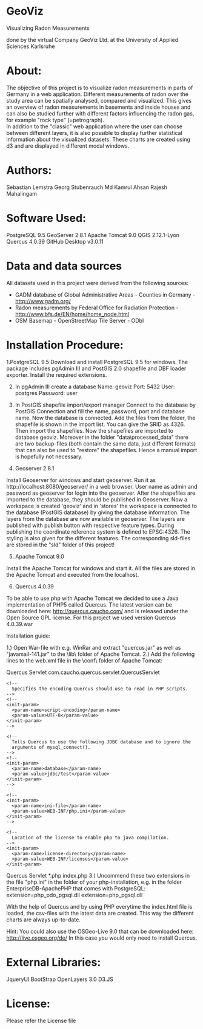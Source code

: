 # GeoViz

Visualizing Radon Measurements

done by the virtual Company GeoViz Ltd. at the University of Applied Sciences Karlsruhe

# About:

The objective of this project is to visualize radon measurements in parts of Germany in a web application. Different measurements of radon over the study area can be spatially analysed, compared and visualized. This gives an overview of radon measurements in basements and inside houses and can also be studied further with different factors influencing the radon gas, for example "rock type" (=petrograph).  
In addition to the "classic" web application where the user can choose between different layers, it is also possible to display further statistical information about the visualized datasets. These charts are created using d3 and are displayed in different modal windows.


# Authors:

Sebastian Lemstra
Georg Stubenrauch
Md Kamrul Ahsan
Rajesh Mahalingam

# Software Used:

PostgreSQL 9.5
GeoServer 2.8.1
Apache Tomcat 9.0
QGIS 2.12.1-Lyon
Quercus 4.0.39
GitHub Desktop v3.0.11

# Data and data sources
All datasets used in this project were derived from the following sources:

- GADM database of Global Administrative Areas - Counties in Germany - http://www.gadm.org/
- Radon measurements by Federal Office for Radiation Protection - http://www.bfs.de/EN/home/home_node.html
- OSM Basemap - OpenStreetMap Tile Server - ODbl

# Installation Procedure:

1.PostgreSQL 9.5
Download and install PostgreSQL 9.5 for windows. The package includes pgAdmin III and PostGIS 2.0 shapefile and DBF loader exporter.
Install the required extensions.

2. In pgAdmin III create a database
Name: geoviz
Port: 5432
User: postgres
Password: user

3. In PostGIS shapefile import/export manager 
Connect to the database by PostGIS Connection and fill the name, password, port and database name.
Now the database is connected.
Add the files from the folder, the shapefile is shown in the import list. You can give the SRID as 4326. Then import the shapefiles. Now the shapefiles are imported to database geoviz.
Moreover in the folder "data\processed_data" there are two backup-files (both contain the same data, just different formats) that can also be used to "restore" the shapefiles. Hence a manual import is hopefully not necessary.

4. Geoserver 2.8.1

Install Geoserver for windows and start geoserver.
Run it as http://localhost:8080/geoserver/ in a web browser.
User name as admin and password as geoserver for login into the geoserver.
After the shapefiles are imported to the database, they should be published in Geoserver.
Now a workspace is created 'geoviz' and in 'stores' the workspace is connected to the database (PostGIS database) by giving the database information.
The layers from the database are now available in geoserver.
The layers are published with publish button with respective feature types. During publishing the coordinate reference system is defined to EPSG:4326. 
The styling is also given for the different features. The corresponding sld-files are stored in the "sld" folder of this project!

5. Apache Tomcat 9.0

Install the Apache Tomcat for windows and start it.
All the files are stored in the Apache Tomcat and executed from the localhost.

6. Quercus 4.0.39

To be able to use php with Apache Tomcat we decided to use a Java implementation of PHP5 called Quercus.
The latest version can be downloaded here: http://quercus.caucho.com/ and is released under the Open Source GPL license.
For this project we used version Quercus 4.0.39.war

Installation guide:

1.) Open War-file with e.g. WinRar and extract "quercus.jar" as well as "javamail-141.jar" to the \lib\ folder of Apache Tomcat.
2.) Add the following lines to the web.xml file in the \conf\ folder of Apache Tomcat:
<!--Quercus stuff:-->
  <servlet>
    <servlet-name>Quercus Servlet</servlet-name>
    <servlet-class>com.caucho.quercus.servlet.QuercusServlet</servlet-class>

    <!--
      Specifies the encoding Quercus should use to read in PHP scripts.
    -->
    <!--
    <init-param>
      <param-name>script-encoding</param-name>
      <param-value>UTF-8</param-value>
    </init-param>
    -->

    <!--
      Tells Quercus to use the following JDBC database and to ignore the
      arguments of mysql_connect().
    -->
    <!--
    <init-param>
      <param-name>database</param-name>
      <param-value>jdbc/test</param-value>
    </init-param>
    -->

    <!--
    <init-param>
      <param-name>ini-file</param-name>
      <param-value>WEB-INF/php.ini</param-value>
    </init-param>
    -->
    
    <!--
      Location of the license to enable php to java compilation.
    -->
    <init-param>
      <param-name>license-directory</param-name>
      <param-value>WEB-INF/licenses</param-value>
    </init-param>
  </servlet>

  <servlet-mapping>
    <servlet-name>Quercus Servlet</servlet-name>
    <url-pattern>*.php</url-pattern>
  </servlet-mapping>

  <welcome-file-list>
    <welcome-file>index.php</welcome-file>
  </welcome-file-list>
3.) Uncommend these two extensions in the file "php.ini" in the folder of your php-installation, e.g. in the folder EnterpriseDB-ApachePHP that comes with PostgreSQL:
extension=php_pdo_pgsql.dll
extension=php_pgsql.dll

With the help of Quercus and by using PHP everytime the index.html file is loaded, the csv-files with the latest data are created.
This way the different charts are always up-to-date.

Hint: 	You could also use the OSGeo-Live 9.0 that can be downloaded here: http://live.osgeo.org/de/
		In this case you would only need to install Quercus.

# External Libraries:

JqueryUI
BootStrap
OpenLayers 3.0
D3.JS

# License:
Please refer the License file